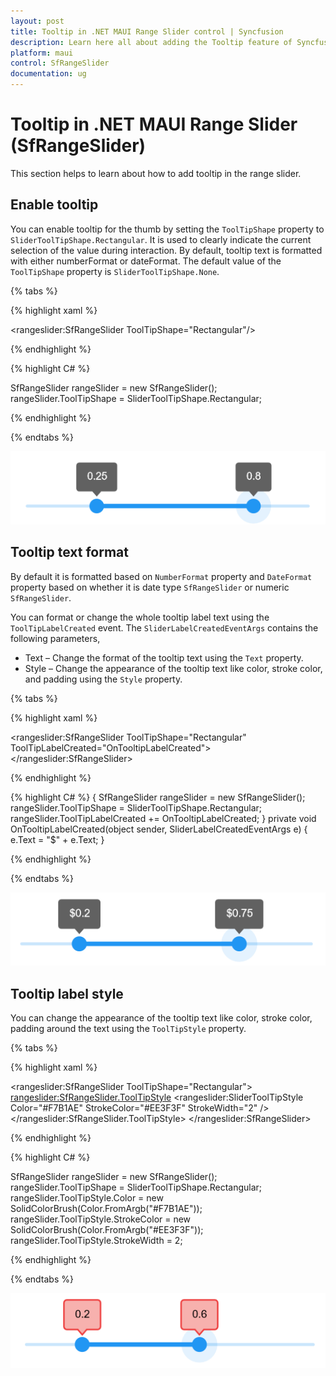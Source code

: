 ```yaml
---
layout: post
title: Tooltip in .NET MAUI Range Slider control | Syncfusion
description: Learn here all about adding the Tooltip feature of Syncfusion .NET MAUI Range Slider (SfRangeSlider) control and more.
platform: maui
control: SfRangeSlider
documentation: ug
---
```


# Tooltip in .NET MAUI Range Slider (SfRangeSlider)

This section helps to learn about how to add tooltip in the range slider.

## Enable tooltip

You can enable tooltip for the thumb by setting the `ToolTipShape` property to `SliderToolTipShape.Rectangular`. It is used to clearly indicate the current selection of the value during interaction. By default, tooltip text is formatted with either numberFormat or dateFormat. The default value of the `ToolTipShape` property is `SliderToolTipShape.None`.

{% tabs %}

{% highlight xaml %}

<rangeslider:SfRangeSlider ToolTipShape="Rectangular"/>

{% endhighlight %}

{% highlight C# %}

SfRangeSlider rangeSlider = new SfRangeSlider();
rangeSlider.ToolTipShape = SliderToolTipShape.Rectangular;

{% endhighlight %}

{% endtabs %}

![RangeSlider tooltip](images/tooltip/tooltip.png)

## Tooltip text format

By default it is formatted based on `NumberFormat` property and `DateFormat` property based on whether it is date type `SfRangeSlider` or numeric `SfRangeSlider`.

You can format or change the whole tooltip label text using the `ToolTipLabelCreated` event. The `SliderLabelCreatedEventArgs` contains the following parameters,

* Text – Change the format of the tooltip text using the `Text` property.
* Style – Change the appearance of the tooltip text like color, stroke color, and padding using the `Style` property.

{% tabs %}

{% highlight xaml %}

<rangeslider:SfRangeSlider ToolTipShape="Rectangular" 
                           ToolTipLabelCreated="OnTooltipLabelCreated">
</rangeslider:SfRangeSlider>

{% endhighlight %}

{% highlight C# %}
{
    SfRangeSlider rangeSlider = new SfRangeSlider();
    rangeSlider.ToolTipShape = SliderToolTipShape.Rectangular;
    rangeSlider.ToolTipLabelCreated += OnTooltipLabelCreated;
 }
 private void OnTooltipLabelCreated(object sender, SliderLabelCreatedEventArgs e)
 {
     e.Text = "$" + e.Text;
 }

{% endhighlight %}

{% endtabs %}

![RangeSlider custom tooltip](images/tooltip/custom-tooltip.png)

## Tooltip label style

You can change the appearance of the tooltip text like color, stroke color, padding around the text using the `ToolTipStyle` property.

{% tabs %}

{% highlight xaml %}

 <rangeslider:SfRangeSlider  ToolTipShape="Rectangular">
    <rangeslider:SfRangeSlider.ToolTipStyle>
       <rangeslider:SliderToolTipStyle Color="#F7B1AE" 
                                       StrokeColor="#EE3F3F" 
                                       StrokeWidth="2" />
    </rangeslider:SfRangeSlider.ToolTipStyle>
 </rangeslider:SfRangeSlider>

{% endhighlight %}

{% highlight C# %}

 SfRangeSlider rangeSlider = new SfRangeSlider();
 rangeSlider.ToolTipShape = SliderToolTipShape.Rectangular;
 rangeSlider.ToolTipStyle.Color = new SolidColorBrush(Color.FromArgb("#F7B1AE"));
 rangeSlider.ToolTipStyle.StrokeColor = new SolidColorBrush(Color.FromArgb("#EE3F3F"));
 rangeSlider.ToolTipStyle.StrokeWidth = 2;

{% endhighlight %}

{% endtabs %}

![RangeSlider tooltip style](images/tooltip/tooltip-style.png)

